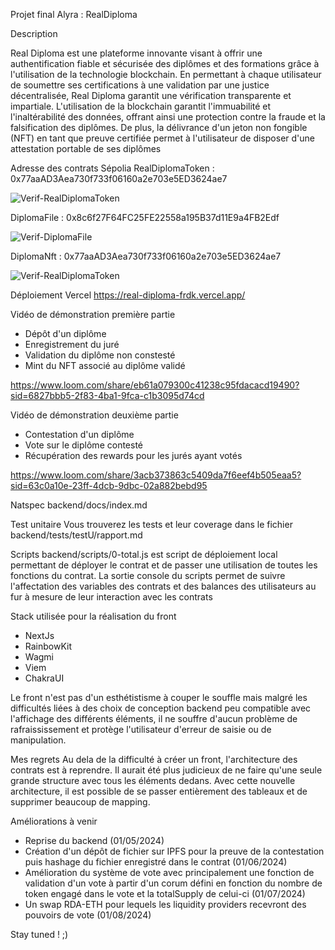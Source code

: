 Projet final Alyra : RealDiploma

Description 

Real Diploma est une plateforme innovante visant à offrir une authentification fiable et sécurisée des diplômes et des formations grâce à l'utilisation de la 
technologie blockchain. En permettant à chaque utilisateur de soumettre ses certifications à une validation par une justice décentralisée, Real Diploma garantit
une vérification transparente et impartiale. L'utilisation de la blockchain garantit l'immuabilité et l'inaltérabilité des données, offrant ainsi une protection
contre la fraude et la falsification des diplômes. De plus, la délivrance d'un jeton non fongible (NFT) en tant que preuve certifiée permet à l'utilisateur de 
disposer d'une attestation portable de ses diplômes

Adresse des contrats Sépolia 
RealDiplomaToken : 0x77aaAD3Aea730f733f06160a2e703e5ED3624ae7

![Verif-RealDiplomaToken](https://github.com/Spilitious/RealDiploma/assets/148981418/acb9299a-75fd-4dec-8730-67d25045677f)

DiplomaFile : 0x8c6f27F64FC25FE22558a195B37d11E9a4FB2Edf

![Verif-DiplomaFile](https://github.com/Spilitious/RealDiploma/assets/148981418/f8ae0a4f-21b6-4fd4-b39b-890ad5447bf4)


DiplomaNft : 0x77aaAD3Aea730f733f06160a2e703e5ED3624ae7

![Verif-RealDiplomaToken](https://github.com/Spilitious/RealDiploma/assets/148981418/bd167d70-e4f1-41e5-b8c8-2635a994f2be)

Déploiement Vercel 
https://real-diploma-frdk.vercel.app/

Vidéo de démonstration première partie 
- Dépôt d'un diplôme 
- Enregistrement du juré 
- Validation du diplôme non constesté 
- Mint du NFT associé au diplôme validé
  
https://www.loom.com/share/eb61a079300c41238c95fdacacd19490?sid=6827bbb5-2f83-4ba1-9fca-c1b3095d74cd

Vidéo de démonstration deuxième partie
- Contestation d'un diplôme
- Vote sur le diplôme contesté
- Récupération des rewards pour les jurés ayant votés
  
https://www.loom.com/share/3acb373863c5409da7f6eef4b505eaa5?sid=63c0a10e-23ff-4dcb-9dbc-02a882bebd95

Natspec 
backend/docs/index.md

Test unitaire
Vous trouverez les tests et leur coverage dans le fichier backend/tests/testU/rapport.md

Scripts
backend/scripts/0-total.js est script de déploiement local permettant de déployer le contrat et de passer une utilisation de toutes les fonctions du contrat.
La sortie console du scripts permet de suivre l'affectation des variables des contrats et des balances des utilisateurs au fur à mesure 
de leur interaction avec les contrats 


Stack utilisée pour la réalisation du front 
- NextJs
- RainbowKit
- Wagmi
- Viem
- ChakraUI

Le front n'est pas d'un esthétistisme à couper le souffle mais malgré les difficultés liées à des choix de conception backend peu compatible
avec l'affichage des différents éléments, il ne souffre d'aucun problème de rafraississement et protège l'utilisateur d'erreur de saisie ou de manipulation.   

Mes regrets 
Au dela de la difficulté à créer un front, l'architecture des contrats est à reprendre. Il aurait été plus judicieux de ne faire qu'une seule grande structure
avec tous les éléments dedans. Avec cette nouvelle architecture, il est possible de se passer entièrement des tableaux et de supprimer beaucoup de mapping. 

Améliorations à venir 
- Reprise du backend (01/05/2024)
- Création d'un dépôt de fichier sur IPFS pour la preuve de la contestation puis hashage du fichier enregistré dans le contrat (01/06/2024)
- Amélioration du système de vote avec principalement une fonction de validation d'un vote à partir d'un corum défini en fonction du nombre 
de token engagé dans le vote et la totalSupply de celui-ci (01/07/2024)
- Un swap RDA-ETH pour lequels les liquidity providers recevront des pouvoirs de vote (01/08/2024)

Stay tuned ! ;)

 
